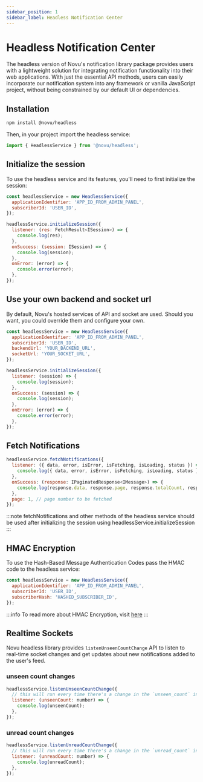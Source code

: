 ```yaml
---
sidebar_position: 1
sidebar_label: Headless Notification Center
---
```


# Headless Notification Center

The headless version of Novu's notification library package provides users with a lightweight solution for integrating notification functionality into their web applications. With just the essential API methods, users can easily incorporate our notification system into any framework or vanilla JavaScript project, without being constrained by our default UI or dependencies.

## Installation

```bash
npm install @novu/headless
```

Then, in your project import the headless service:

```js
import { HeadlessService } from '@novu/headless';
```

## Initialize the session

To use the headless service and its features, you'll need to first initialize the session:

```js
const headlessService = new HeadlessService({
  applicationIdentifier: 'APP_ID_FROM_ADMIN_PANEL',
  subscriberId: 'USER_ID',
});

headlessService.initializeSession({
  listener: (res: FetchResult<ISession>) => {
    console.log(res);
  },
  onSuccess: (session: ISession) => {
    console.log(session);
  },
  onError: (error) => {
    console.error(error);
  },
});
```

## Use your own backend and socket url

By default, Novu's hosted services of API and socket are used. Should you want, you could override them and configure your own.

```js
const headlessService = new HeadlessService({
  applicationIdentifier: 'APP_ID_FROM_ADMIN_PANEL',
  subscriberId: 'USER_ID',
  backendUrl: 'YOUR_BACKEND_URL',
  socketUrl: 'YOUR_SOCKET_URL',
});

headlessService.initializeSession({
  listener: (session) => {
    console.log(session);
  },
  onSuccess: (session) => {
    console.log(session);
  },
  onError: (error) => {
    console.error(error);
  },
});
```

## Fetch Notifications

```js
headlessService.fetchNotifications({
  listener: ({ data, error, isError, isFetching, isLoading, status }) => {
    console.log({ data, error, isError, isFetching, isLoading, status });
  },
  onSuccess: (response: IPaginatedResponse<IMessage>) => {
    console.log(response.data, response.page, response.totalCount, response.pageSize);
  },
  page: 1, // page number to be fetched
});
```

:::note
fetchNotifications and other methods of the headless service should be used after initializing the session using headlessService.initializeSession
:::

## HMAC Encryption

To use the Hash-Based Message Authentication Codes pass the HMAC code to the headless service:

```js
const headlessService = new HeadlessService({
  applicationIdentifier: 'APP_ID_FROM_ADMIN_PANEL',
  subscriberId: 'USER_ID',
  subscriberHash: 'HASHED_SUBSCRIBER_ID',
});
```

:::info
To read more about HMAC Encryption, visit [here](../react/react-components#hmac-encryption)
:::

## Realtime Sockets

Novu headless library provides `listenUnseenCountChange` API to listen to real-time socket changes and get updates about new notifications added to the user's feed.

### unseen count changes

```js
headlessService.listenUnseenCountChange({
  // this will run every time there's a change in the `unseen_count` in real-time
  listener: (unseenCount: number) => {
    console.log(unseenCount);
  },
});
```

### unread count changes

```js
headlessService.listenUnreadCountChange({
  // this will run every time there's a change in the `unread_count` in real-time
  listener: (unreadCount: number) => {
    console.log(unreadCount);
  },
});
```
